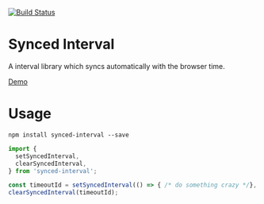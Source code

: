 [![Build Status](https://travis-ci.org/webpapaya/synced-interval.svg?branch=master)](https://travis-ci.org/webpapaya/synced-interval)

# Synced Interval

A interval library which syncs automatically with the browser time.

[Demo](https://webpapaya.github.io/synced-interval/)

# Usage

````
npm install synced-interval --save
````


````javascript
import { 
  setSyncedInterval, 
  clearSyncedInterval, 
} from 'synced-interval';

const timeoutId = setSyncedInterval(() => { /* do something crazy */}, 200);
clearSyncedInterval(timeoutId);
````
